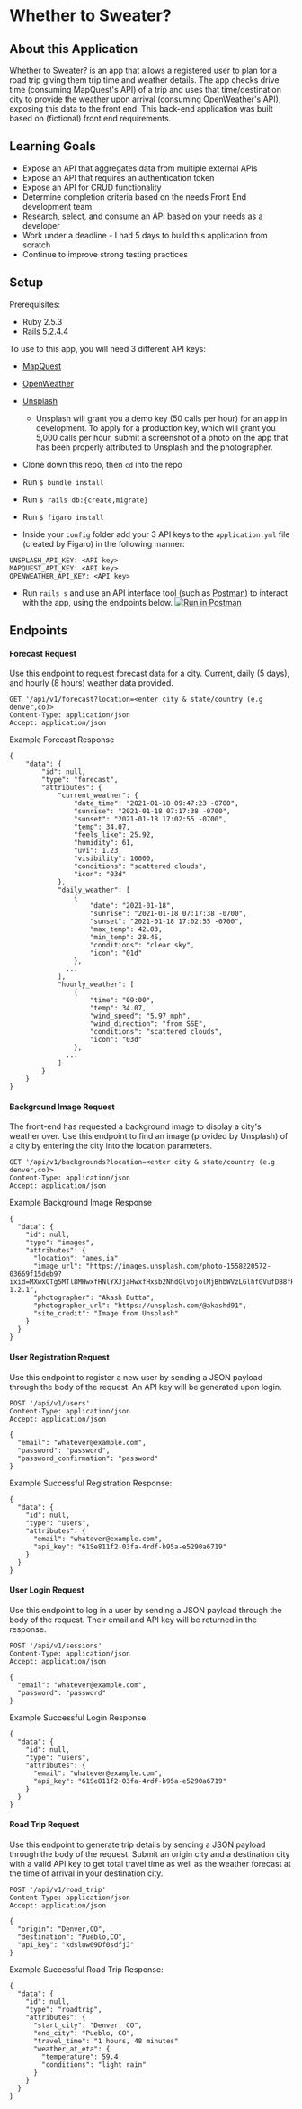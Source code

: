 # Whether to Sweater?

## About this Application
Whether to Sweater? is an app that allows a registered user to plan for a road trip giving them trip time and weather details. The app checks drive time (consuming MapQuest's API) of a trip and uses that time/destination city to provide the weather upon arrival (consuming OpenWeather's API), exposing this data to the front end. This back-end application was built based on (fictional) front end requirements.

## Learning Goals
- Expose an API that aggregates data from multiple external APIs
- Expose an API that requires an authentication token
- Expose an API for CRUD functionality
- Determine completion criteria based on the needs Front End development team
- Research, select, and consume an API based on your needs as a developer
- Work under a deadline - I had 5 days to build this application from scratch
- Continue to improve strong testing practices

## Setup
Prerequisites:
- Ruby 2.5.3
- Rails 5.2.4.4

To use to this app, you will need 3 different API keys:
- [MapQuest](https://developer.mapquest.com)
- [OpenWeather](https://openweathermap.org/appid)
- [Unsplash](https://unsplash.com/developers)
  * Unsplash will grant you a demo key (50 calls per hour) for an app in development. To apply for a production key, which will grant you 5,000 calls per hour, submit a screenshot of a photo on the app that has been properly attributed to Unsplash and the photographer.

- Clone down this repo, then `cd` into the repo
- Run `$ bundle install`
- Run `$ rails db:{create,migrate}`
- Run `$ figaro install`
- Inside your `config` folder add your 3 API keys to the `application.yml` file (created by Figaro) in the following manner:
```
UNSPLASH_API_KEY: <API key>
MAPQUEST_API_KEY: <API key>
OPENWEATHER_API_KEY: <API key>
```
- Run `rails s` and use an API interface tool (such as [Postman](https://www.postman.com/)) to interact with the app, using the endpoints below.
[![Run in Postman](https://run.pstmn.io/button.svg)](https://app.getpostman.com/run-collection/6fcbe32882faad889b73)

## Endpoints
#### Forecast Request
Use this endpoint to request forecast data for a city. Current, daily (5 days), and hourly (8 hours) weather data provided.
```
GET '/api/v1/forecast?location=<enter city & state/country (e.g denver,co)>
Content-Type: application/json
Accept: application/json
```
Example Forecast Response
```
{
    "data": {
        "id": null,
        "type": "forecast",
        "attributes": {
            "current_weather": {
                "date_time": "2021-01-18 09:47:23 -0700",
                "sunrise": "2021-01-18 07:17:38 -0700",
                "sunset": "2021-01-18 17:02:55 -0700",
                "temp": 34.07,
                "feels_like": 25.92,
                "humidity": 61,
                "uvi": 1.23,
                "visibility": 10000,
                "conditions": "scattered clouds",
                "icon": "03d"
            },
            "daily_weather": [
                {
                    "date": "2021-01-18",
                    "sunrise": "2021-01-18 07:17:38 -0700",
                    "sunset": "2021-01-18 17:02:55 -0700",
                    "max_temp": 42.03,
                    "min_temp": 28.45,
                    "conditions": "clear sky",
                    "icon": "01d"
                },
              ...
            ],
            "hourly_weather": [
                {
                    "time": "09:00",
                    "temp": 34.07,
                    "wind_speed": "5.97 mph",
                    "wind_direction": "from SSE",
                    "conditions": "scattered clouds",
                    "icon": "03d"
                },
              ...
            ]
        }
    }
}
```
#### Background Image Request
The front-end has requested a background image to display a city's weather over. Use this endpoint to find an image (provided by Unsplash) of a city by entering the city into the location parameters.
```
GET '/api/v1/backgrounds?location=<enter city & state/country (e.g denver,co)>
Content-Type: application/json
Accept: application/json
```
Example Background Image Response
```
{
  "data": {
    "id": null,
    "type": "images",
    "attributes": {
      "location": "ames,ia",
      "image_url": "https://images.unsplash.com/photo-1558220572-03669f15deb9?ixid=MXwxOTg5MTl8MHwxfHNlYXJjaHwxfHxsb2NhdGlvbjolMjBhbWVzLGlhfGVufDB8fHw&ixlib=rb-1.2.1",
      "photographer": "Akash Dutta",
      "photographer_url": "https://unsplash.com/@akashd91",
      "site_credit": "Image from Unsplash"
    }
  }
}
```
#### User Registration Request
Use this endpoint to register a new user by sending a JSON payload through the body of the request. An API key will be generated upon login.
```
POST '/api/v1/users'
Content-Type: application/json
Accept: application/json

{
  "email": "whatever@example.com",
  "password": "password",
  "password_confirmation": "password"
}
```
Example Successful Registration Response:
```
{
  "data": {
    "id": null,
    "type": "users",
    "attributes": {
      "email": "whatever@example.com",
      "api_key": "61Se811f2-03fa-4rdf-b95a-e5290a6719"
    }
  }
}
```

#### User Login Request
Use this endpoint to log in a user by sending a JSON payload through the body of the request. Their email and API key will be returned in the response.
```
POST '/api/v1/sessions'
Content-Type: application/json
Accept: application/json

{
  "email": "whatever@example.com",
  "password": "password"
}
```
Example Successful Login Response:
```
{
  "data": {
    "id": null,
    "type": "users",
    "attributes": {
      "email": "whatever@example.com",
      "api_key": "61Se811f2-03fa-4rdf-b95a-e5290a6719"
    }
  }
}
```

#### Road Trip Request
Use this endpoint to generate trip details by sending a JSON payload through the body of the request. Submit an origin city and a destination city with a valid API key to get total travel time as well as the weather forecast at the time of arrival in your destination city.
```
POST '/api/v1/road_trip'
Content-Type: application/json
Accept: application/json

{
  "origin": "Denver,CO",
  "destination": "Pueblo,CO",
  "api_key": "kdsluw09Df0sdfjJ"
}
```
Example Successful Road Trip Response:
```
{
  "data": {
    "id": null,
    "type": "roadtrip",
    "attributes": {
      "start_city": "Denver, CO",
      "end_city": "Pueblo, CO",
      "travel_time": "1 hours, 48 minutes"
      "weather_at_eta": {
        "temperature": 59.4,
        "conditions": "light rain"
      }
    }
  }
}
```
